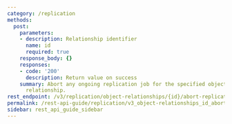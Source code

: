 ```yaml
---
category: /replication
methods:
  post:
    parameters:
    - description: Relationship identifier
      name: id
      required: true
    response_body: {}
    responses:
    - code: '200'
      description: Return value on success
    summary: Abort any ongoing replication job for the specified object replication
      relationship.
rest_endpoint: /v3/replication/object-relationships/{id}/abort-replication
permalink: /rest-api-guide/replication/v3_object-relationships_id_abort-replication.html
sidebar: rest_api_guide_sidebar
---
```


